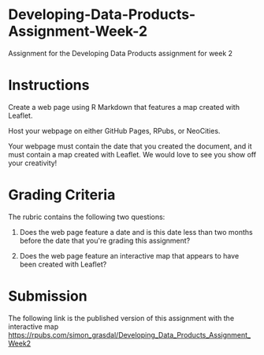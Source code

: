 # Developing-Data-Products-Assignment-Week-2
Assignment for the Developing Data Products assignment for week 2


# Instructions
Create a web page using R Markdown that features a map created with Leaflet. 

Host your webpage on either GitHub Pages, RPubs, or NeoCities.

Your webpage must contain the date that you created the document, and it must contain a map created with Leaflet. We would love to see you show off your creativity! 

# Grading Criteria
The rubric contains the following two questions:

1.  Does the web page feature a date and is this date less than two months before the date that you're grading this assignment?
   
2.  Does the web page feature an interactive map that appears to have been created with Leaflet?

# Submission
The following link is the published version of this assignment with the interactive map
https://rpubs.com/simon_grasdal/Developing_Data_Products_Assignment_Week2
